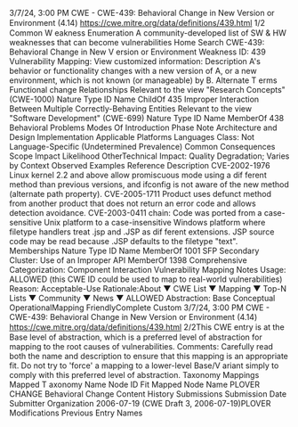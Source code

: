 3/7/24, 3:00 PM CWE - CWE-439: Behavioral Change in New Version or Environment (4.14)
https://cwe.mitre.org/data/deﬁnitions/439.html 1/2
Common W eakness Enumeration
A community-developed list of SW & HW weaknesses that can become
vulnerabilities
Home Search
CWE-439: Behavioral Change in New V ersion or Environment
Weakness ID: 439
Vulnerability Mapping: 
View customized information:
 Description
A's behavior or functionality changes with a new version of A, or a new environment, which is not known (or manageable) by B.
 Alternate T erms
Functional change
 Relationships
 Relevant to the view "Research Concepts" (CWE-1000)
Nature Type ID Name
ChildOf 435 Improper Interaction Between Multiple Correctly-Behaving Entities
 Relevant to the view "Software Development" (CWE-699)
Nature Type ID Name
MemberOf 438 Behavioral Problems
 Modes Of Introduction
Phase Note
Architecture and Design
Implementation
 Applicable Platforms
Languages
Class: Not Language-Specific (Undetermined Prevalence)
 Common Consequences
Scope Impact Likelihood
OtherTechnical Impact: Quality Degradation; Varies by Context
 Observed Examples
Reference Description
CVE-2002-1976 Linux kernel 2.2 and above allow promiscuous mode using a dif ferent method than previous versions,
and ifconfig is not aware of the new method (alternate path property).
CVE-2005-1711 Product uses defunct method from another product that does not return an error code and allows
detection avoidance.
CVE-2003-0411 chain: Code was ported from a case-sensitive Unix platform to a case-insensitive Windows platform
where filetype handlers treat .jsp and .JSP as dif ferent extensions. JSP source code may be read
because .JSP defaults to the filetype "text".
 Memberships
Nature Type ID Name
MemberOf 1001 SFP Secondary Cluster: Use of an Improper API
MemberOf 1398 Comprehensive Categorization: Component Interaction
 Vulnerability Mapping Notes
Usage: ALLOWED (this CWE ID could be used to map to real-world vulnerabilities)
Reason: Acceptable-Use
Rationale:About ▼ CWE List ▼ Mapping ▼ Top-N Lists ▼ Community ▼ News ▼
ALLOWED
Abstraction: Base
Conceptual OperationalMapping
FriendlyComplete Custom
3/7/24, 3:00 PM CWE - CWE-439: Behavioral Change in New Version or Environment (4.14)
https://cwe.mitre.org/data/deﬁnitions/439.html 2/2This CWE entry is at the Base level of abstraction, which is a preferred level of abstraction for mapping to the root causes of
vulnerabilities.
Comments:
Carefully read both the name and description to ensure that this mapping is an appropriate fit. Do not try to 'force' a mapping to a
lower-level Base/V ariant simply to comply with this preferred level of abstraction.
 Taxonomy Mappings
Mapped T axonomy Name Node ID Fit Mapped Node Name
PLOVER CHANGE Behavioral Change
 Content History
 Submissions
Submission Date Submitter Organization
2006-07-19
(CWE Draft 3, 2006-07-19)PLOVER
 Modifications
 Previous Entry Names